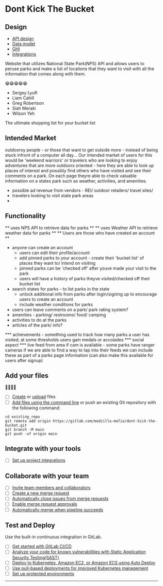 # Dont Kick The Bucket
## Design
* [API design](docs/apis.md)
* [Data model](docs/data-model.md)
* [GHI](docs/ghi.md)
* [Integrations](docs/integrations.md)

Website that utilizes National State Park(NPS) API and allows users to peruse parks and make a list of locations that they want to visit with all the information that comes along with them.

😁😁😁😁😁
- Sergey Lyuft
- Liam Cahill
- Greg Robertson
- Siah Meraki
- Wilson Yeh

The ultimate shopping list for your bucket list

## Intended Market

outdoorsy people - or those that want to get outside more - instead of being stuck infront of a computer all day...
Our intended market of users for this would be 'weekend warriors' or travelers who are looking to enjoy adventures that are more outdoors oriented - here they are able to look up places of interest and possibly find others who have visited and see their comments on a park. On each page theyre able to check valuable information on a states park such as weather, activities, and amenities. 


* possible ad revenue from vendors - REI/ outdoor retailers/ travel sites/ 
* travelers looking to visit state park areas
* 

## Functionality 
** uses NPS API to retrieve data for parks **
** uses Weather API to retrieve weather data for parks **
** Users are those who have created an account ** 

* anyone can create an account
    * users can edit their profile/account
    * add pinned parks to your account - create their 'bucket list' of places they want to/ intend on visiting
    * pinned parks can be 'checked off' after youve made your visit to the park 
    * users will have a history of parks theyve visited/checked off their bucket list 
* search states for parks - to list parks in the state  
    * unlock additional info from parks after login/signing up to encourage users to create an account
    * include weather conditions for parks
* users can leave comments on a park/ park rating system?
* amenities - parking/ restrooms/ food/ camping
* activities to do at the parks
* articles of the park/ info? 

*** achievements - something used to track how many parks a user has visited; at some thresholds users gain medals or accolades
*** social aspect 
*** live feed from area if cam is available - some parks have ranger cameras if we are able to find a way to tap into their feeds we can include these as part of a parks page information (can also make this available for users after signup)

## Add your files


👀👀👀👀
- [ ] [Create](https://docs.gitlab.com/ee/user/project/repository/web_editor.html#create-a-file) or [upload](https://docs.gitlab.com/ee/user/project/repository/web_editor.html#upload-a-file) files
- [ ] [Add files using the command line](https://docs.gitlab.com/ee/gitlab-basics/add-file.html#add-a-file-using-the-command-line) or push an existing Git repository with the following command:

```
cd existing_repo
git remote add origin https://gitlab.com/modzilla-mafia/dont-kick-the-bucket.git
git branch -M main
git push -uf origin main
```

## Integrate with your tools

- [ ] [Set up project integrations](https://gitlab.com/modzilla-mafia/dont-kick-the-bucket/-/settings/integrations)

## Collaborate with your team

- [ ] [Invite team members and collaborators](https://docs.gitlab.com/ee/user/project/members/)
- [ ] [Create a new merge request](https://docs.gitlab.com/ee/user/project/merge_requests/creating_merge_requests.html)
- [ ] [Automatically close issues from merge requests](https://docs.gitlab.com/ee/user/project/issues/managing_issues.html#closing-issues-automatically)
- [ ] [Enable merge request approvals](https://docs.gitlab.com/ee/user/project/merge_requests/approvals/)
- [ ] [Automatically merge when pipeline succeeds](https://docs.gitlab.com/ee/user/project/merge_requests/merge_when_pipeline_succeeds.html)

## Test and Deploy

Use the built-in continuous integration in GitLab.

- [ ] [Get started with GitLab CI/CD](https://docs.gitlab.com/ee/ci/quick_start/index.html)
- [ ] [Analyze your code for known vulnerabilities with Static Application Security Testing(SAST)](https://docs.gitlab.com/ee/user/application_security/sast/)
- [ ] [Deploy to Kubernetes, Amazon EC2, or Amazon ECS using Auto Deploy](https://docs.gitlab.com/ee/topics/autodevops/requirements.html)
- [ ] [Use pull-based deployments for improved Kubernetes management](https://docs.gitlab.com/ee/user/clusters/agent/)
- [ ] [Set up protected environments](https://docs.gitlab.com/ee/ci/environments/protected_environments.html)

***
